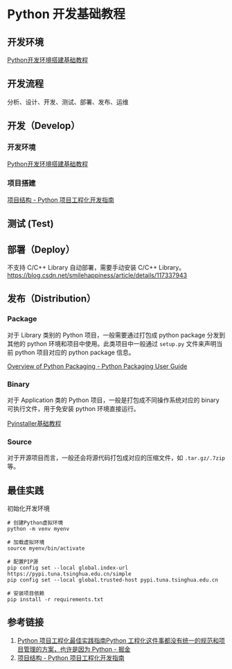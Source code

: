 # Python 开发基础教程

## 开发环境

[Python开发环境搭建基础教程](work/programming/Python/Python开发环境搭建基础教程.md)

## 开发流程

分析、设计、开发、测试、部署、发布、运维

## 开发（Develop）

### 开发环境

[Python开发环境搭建基础教程](work/programming/Python/Python开发环境搭建基础教程.md)

### 项目搭建

[项目结构 - Python 项目工程化开发指南](https://pyloong.github.io/pythonic-project-guidelines/guidelines/project_management/project_structure/)

## 测试 (Test)

## 部署（Deploy）

不支持 C/C++ Library 自动部署，需要手动安装 C/C++ Library。
https://blog.csdn.net/smilehappiness/article/details/117337943

## 发布（Distribution）

### Package

对于 Library 类别的 Python 项目，一般需要通过打包成 python package 分发到其他的 python 环境和项目中使用。此类项目中一般通过 `setup.py` 文件来声明当前 python 项目对应的 python package 信息。

[Overview of Python Packaging - Python Packaging User Guide](https://packaging.python.org/en/latest/overview/)

### Binary

对于 Application 类的 Python 项目，一般是打包成不同操作系统对应的 binary 可执行文件，用于免安装 python 环境直接运行。

[Pyinstaller基础教程](work/programming/Python/CLI/Pyinstaller基础教程.md)

### Source

对于开源项目而言，一般还会将源代码打包成对应的压缩文件，如 `.tar.gz/.7zip` 等。

## 最佳实践

初始化开发环境

```
# 创建Python虚拟环境
python -m venv myenv

# 加载虚拟环境
source myenv/bin/activate

# 配置PIP源
pip config set --local global.index-url https://pypi.tuna.tsinghua.edu.cn/simple
pip config set --local global.trusted-host pypi.tuna.tsinghua.edu.cn

# 安装项目依赖
pip install -r requirements.txt
```

## 参考链接

1. [Python 项目工程化最佳实践指南Python 工程化这件事都没有统一的规范和项目管理的方案，也许是因为 Python - 掘金](https://juejin.cn/post/7170876308505755679)
2. [项目结构 - Python 项目工程化开发指南](https://pyloong.github.io/pythonic-project-guidelines/guidelines/project_management/project_structure/#3)